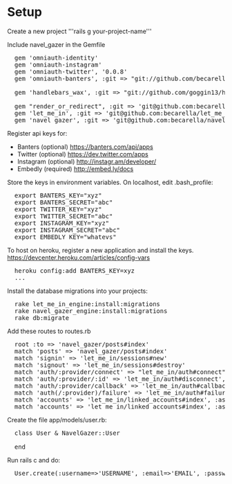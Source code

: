 # Setup

Create a new project
'''rails g your-project-name'''

Include navel_gazer in the Gemfile
<pre>
  gem 'omniauth-identity'
  gem 'omniauth-instagram'
  gem 'omniauth-twitter', '0.0.8'
  gem 'omniauth-banters', :git => "git://github.com/becarella/omniauth-banters.git"

  gem 'handlebars_wax', :git => "git://github.com/goggin13/handlebars_wax.git"

  gem "render_or_redirect", :git => 'git@github.com:becarella/render_or_redirect.git'
  gem 'let_me_in', :git => 'git@github.com:becarella/let_me_in.git'
  gem 'navel_gazer', :git => 'git@github.com:becarella/navel_gazer.git'
</pre>

Register api keys for:
* Banters (optional) https://banters.com/api/apps
* Twitter (optional) https://dev.twitter.com/apps
* Instagram (optional) http://instagr.am/developer/
* Embedly (required) http://embed.ly/docs

Store the keys in environment variables. On localhost, edit .bash_profile:
<pre>
  export BANTERS_KEY="xyz"
  export BANTERS_SECRET="abc"
  export TWITTER_KEY="xyz"
  export TWITTER_SECRET="abc"
  export INSTAGRAM_KEY="xyz"
  export INSTAGRAM_SECRET="abc"
  export EMBEDLY_KEY="whatevs"
</pre>

To host on heroku, register a new application and install the keys. https://devcenter.heroku.com/articles/config-vars
<pre>
  heroku config:add BANTERS_KEY=xyz
  ...
</pre>

Install the database migrations into your projects:
<pre>
  rake let_me_in_engine:install:migrations
  rake navel_gazer_engine:install:migrations
  rake db:migrate
</pre>
  
Add these routes to routes.rb
<pre>
  root :to => 'navel_gazer/posts#index'
  match 'posts' => 'navel_gazer/posts#index'
  match 'signin' => 'let_me_in/sessions#new'
  match 'signout' => 'let_me_in/sessions#destroy'
  match 'auth/:provider/connect' => "let_me_in/auth#connect", :via => :get
  match 'auth/:provider/:id' => 'let_me_in/auth#disconnect', :via => :delete
  match 'auth/:provider/callback' => 'let_me_in/auth#callback'
  match 'auth(/:provider)/failure' => 'let_me_in/auth#failure'
  match 'accounts' => 'let_me_in/linked_accounts#index', :as => 'accounts'
  match 'accounts' => 'let_me_in/linked_accounts#index', :as => 'post_login'
</pre>


Create the file app/models/user.rb:
<pre>
  class User &amp; NavelGazer::User
  
  end
</pre>

Run rails c and do:
<pre>
  User.create(:username=>'USERNAME', :email=>'EMAIL', :password=>'PASSWORD', :password_confirmation=>'PASSWORD')
</pre>
